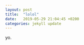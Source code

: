 ```yaml
---
layout: post
title:  "lolol"
date:   2019-05-29 21:04:45 +0200
categories: jekyll update
---
```


yo.